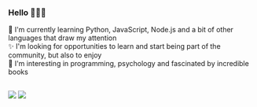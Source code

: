 ### Hello 🙋🏻‍♀️

🌱 I'm currently learning Python, JavaScript, Node.js and a bit of other languages that draw my attention</br>
✨ I'm looking for opportunities to learn and start being part of the community, but also to enjoy</br>
👀 I'm interesting in programming, psychology and fascinated by incredible books</br>

  
  ##
  
<div>
   <a href = "mailto:mariaafv@hotmail.com"><img src="https://img.shields.io/badge/-Gmail-%23333?style=for-the-badge&logo=gmail&logoColor=white" target="_blank"></a>
  <a href="https://www.linkedin.com/in/maria-aida-vit%C3%B3ria-083896205/" target="_blank"><img src="https://img.shields.io/badge/-LinkedIn-%230077B5?style=for-the-badge&logo=linkedin&logoColor=white" target="_blank"></a> 
  
  
</div>
